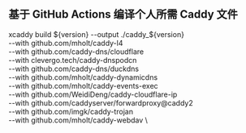 
## 基于 GitHub Actions 编译个人所需 Caddy 文件
xcaddy build ${version} --output ./caddy_${version} \
          --with github.com/mholt/caddy-l4 \
          --with github.com/caddy-dns/cloudflare \
          --with clevergo.tech/caddy-dnspodcn \
          --with github.com/caddy-dns/duckdns \
          --with github.com/mholt/caddy-dynamicdns \
          --with github.com/mholt/caddy-events-exec \
          --with github.com/WeidiDeng/caddy-cloudflare-ip \
          --with github.com/caddyserver/forwardproxy@caddy2 \
          --with github.com/imgk/caddy-trojan \
          --with github.com/mholt/caddy-webdav \
